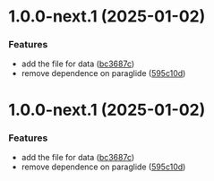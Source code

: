 # 1.0.0-next.1 (2025-01-02)


### Features

* add the file for data ([bc3687c](https://github.com/Imamiland/banned_books_jeopardy/commit/bc3687ceaf5e459542385a8f9285435f97c86304))
* remove dependence on paraglide ([595c10d](https://github.com/Imamiland/banned_books_jeopardy/commit/595c10d1bf735199ff516653fcbf27a168ec68c4))

# 1.0.0-next.1 (2025-01-02)

### Features

- add the file for data ([bc3687c](https://github.com/Imamiland/banned_books_jeopardy/commit/bc3687ceaf5e459542385a8f9285435f97c86304))
- remove dependence on paraglide ([595c10d](https://github.com/Imamiland/banned_books_jeopardy/commit/595c10d1bf735199ff516653fcbf27a168ec68c4))
